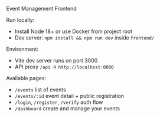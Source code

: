 Event Management Frontend

Run locally:

- Install Node 18+ or use Docker from project root
- Dev server: `npm install && npm run dev` inside `frontend/`

Environment:
- Vite dev server runs on port 3000
- API proxy `/api` -> `http://localhost:8000`

Available pages:
- `/events` list of events
- `/events/:id` event detail + public registration
- `/login`, `/register`, `/verify` auth flow
- `/dashboard` create and manage your events


